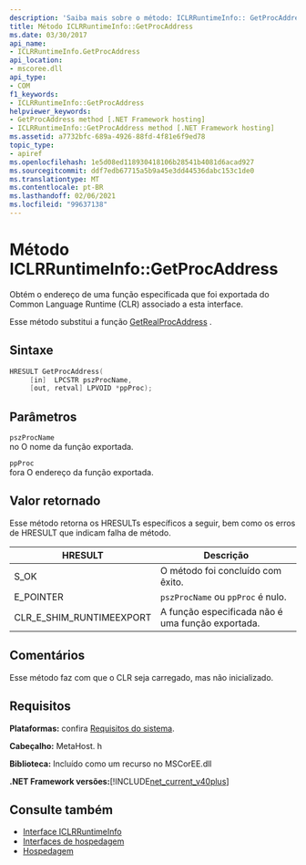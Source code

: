 ```yaml
---
description: 'Saiba mais sobre o método: ICLRRuntimeInfo:: GetProcAddress'
title: Método ICLRRuntimeInfo::GetProcAddress
ms.date: 03/30/2017
api_name:
- ICLRRuntimeInfo.GetProcAddress
api_location:
- mscoree.dll
api_type:
- COM
f1_keywords:
- ICLRRuntimeInfo::GetProcAddress
helpviewer_keywords:
- GetProcAddress method [.NET Framework hosting]
- ICLRRuntimeInfo::GetProcAddress method [.NET Framework hosting]
ms.assetid: a7732bfc-689a-4926-88fd-4f81e6f9ed78
topic_type:
- apiref
ms.openlocfilehash: 1e5d08ed118930418106b28541b4081d6acad927
ms.sourcegitcommit: ddf7edb67715a5b9a45e3dd44536dabc153c1de0
ms.translationtype: MT
ms.contentlocale: pt-BR
ms.lasthandoff: 02/06/2021
ms.locfileid: "99637138"
---
```

# <a name="iclrruntimeinfogetprocaddress-method"></a>Método ICLRRuntimeInfo::GetProcAddress

Obtém o endereço de uma função especificada que foi exportada do Common Language Runtime (CLR) associado a esta interface.  
  
 Esse método substitui a função [GetRealProcAddress](getrealprocaddress-function.md) .  
  
## <a name="syntax"></a>Sintaxe  
  
```cpp  
HRESULT GetProcAddress(  
     [in]  LPCSTR pszProcName,  
     [out, retval] LPVOID *ppProc);  
```  
  
## <a name="parameters"></a>Parâmetros  

 `pszProcName`  
 no O nome da função exportada.  
  
 `ppProc`  
 fora O endereço da função exportada.  
  
## <a name="return-value"></a>Valor retornado  

 Esse método retorna os HRESULTs específicos a seguir, bem como os erros de HRESULT que indicam falha de método.  
  
|HRESULT|Descrição|  
|-------------|-----------------|  
|S_OK|O método foi concluído com êxito.|  
|E_POINTER|`pszProcName` ou `ppProc` é nulo.|  
|CLR_E_SHIM_RUNTIMEEXPORT|A função especificada não é uma função exportada.|  
  
## <a name="remarks"></a>Comentários  

 Esse método faz com que o CLR seja carregado, mas não inicializado.  
  
## <a name="requirements"></a>Requisitos  

 **Plataformas:** confira [Requisitos do sistema](../../get-started/system-requirements.md).  
  
 **Cabeçalho:** MetaHost. h  
  
 **Biblioteca:** Incluído como um recurso no MSCorEE.dll  
  
 **.NET Framework versões:**[!INCLUDE[net_current_v40plus](../../../../includes/net-current-v40plus-md.md)]  
  
## <a name="see-also"></a>Consulte também

- [Interface ICLRRuntimeInfo](iclrruntimeinfo-interface.md)
- [Interfaces de hospedagem](hosting-interfaces.md)
- [Hospedagem](index.md)
